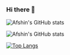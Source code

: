 ### Hi there 👋


![Afshin's GitHub stats](https://github-readme-stats.vercel.app/api?username=AfshinPardeyaghoot&show_icons=true&bg_color=00000000&border_color=F8EDE3&text_color=DFD3C3&title_color=F8EDE3&icon_color=D0B8A8)

![Afshin's GitHub stats](https://github-readme-stats.vercel.app/api?username=AfshinPardeyaghoot&show_icons=true&bg_color=00000000&border_color=F8EDE3&text_color=FFBFA9&title_color=FFACAC&icon_color=FFEBB4)

[![Top Langs](https://github-readme-stats.vercel.app/api/top-langs/?username=AfshinPardeyaghoot&layout=compact&show_icons=true&bg_color=00000000&border_color=F8EDE3&text_color=DFD3C3&title_color=F8EDE3&icon_color=D0B8A8)](https://github.com/anuraghazra/github-readme-stats)
